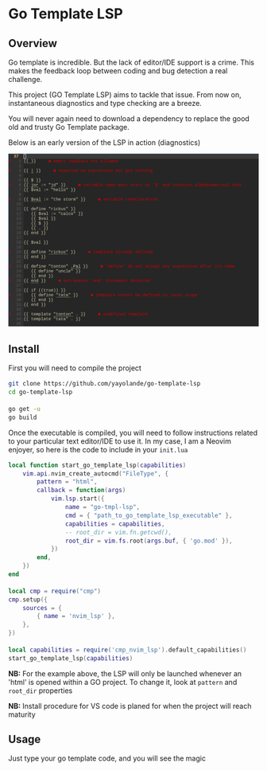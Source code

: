 # Go Template LSP

## Overview

Go template is incredible. But the lack of editor/IDE support is a crime. This makes the feedback loop between coding and bug detection a real challenge.

This project (GO Template LSP) aims to tackle that issue. From now on, instantaneous diagnostics and type checking are a breeze.

You will never again need to download a dependency to replace the good old and trusty Go Template package.

Below is an early version of the LSP in action (diagnostics)

![diagnostics image for Go Template](assets/examples_1.png)

## Install

First you will need to compile the project

```bash
git clone https://github.com/yayolande/go-template-lsp
cd go-template-lsp

go get -u
go build
```

Once the executable is compiled, you will need to follow instructions related to your particular text editor/IDE to use it.
In my case, I am a Neovim enjoyer, so here is the code to include in your `init.lua`

```lua
local function start_go_template_lsp(capabilities)
	vim.api.nvim_create_autocmd("FileType", {
		pattern = "html",
		callback = function(args)
			vim.lsp.start({
				name = "go-tmpl-lsp",
				cmd = { "path_to_go_template_lsp_executable" },
				capabilities = capabilities,
				-- root_dir = vim.fn.getcwd(),
				root_dir = vim.fs.root(args.buf, { 'go.mod' }),
			})
		end,
	})
end

local cmp = require("cmp")
cmp.setup({
    sources = {
        { name = 'nvim_lsp' },
    },
})

local capabilities = require('cmp_nvim_lsp').default_capabilities()
start_go_template_lsp(capabilities)
```

**NB:** For the example above, the LSP will only be launched whenever an 'html' is opened within a GO project. To change it, look at `pattern` and `root_dir` properties

**NB:** Install procedure for VS code is planed for when the project will reach maturity

## Usage

Just type your go template code, and you will see the magic
